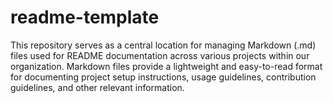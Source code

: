 # readme-template
This repository serves as a central location for managing Markdown (.md) files used for README documentation across various projects within our organization. Markdown files provide a lightweight and easy-to-read format for documenting project setup instructions, usage guidelines, contribution guidelines, and other relevant information.
